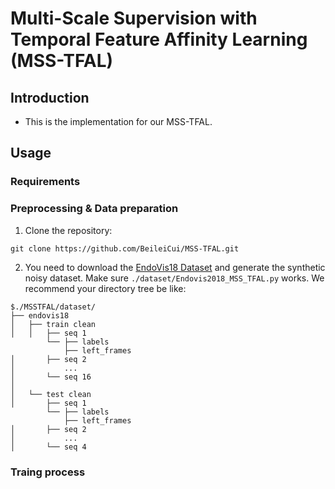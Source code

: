 # Multi-Scale Supervision with Temporal Feature Affinity Learning (MSS-TFAL)

## Introduction
* This is the implementation for our MSS-TFAL.

## Usage

### Requirements

### Preprocessing & Data preparation

1. Clone the repository:

```
git clone https://github.com/BeileiCui/MSS-TFAL.git
```

2. You need to download the [EndoVis18 Dataset](https://endovissub2018-roboticscenesegmentation.grand-challenge.org/Home/) and generate the synthetic noisy dataset. Make sure ```./dataset/Endovis2018_MSS_TFAL.py``` works. We recommend your directory tree be like:
```
$./MSSTFAL/dataset/
├── endovis18
│   ├── train clean
│   │   ├── seq 1
        └── ├── labels
            ├── left_frames
│       ├── seq 2
│           ...
│       └── seq 16
│
│   └── test clean
│       ├── seq 1
        └── ├── labels
            ├── left_frames
│       ├── seq 2
│           ...
│       └── seq 4
```

### Traing process
